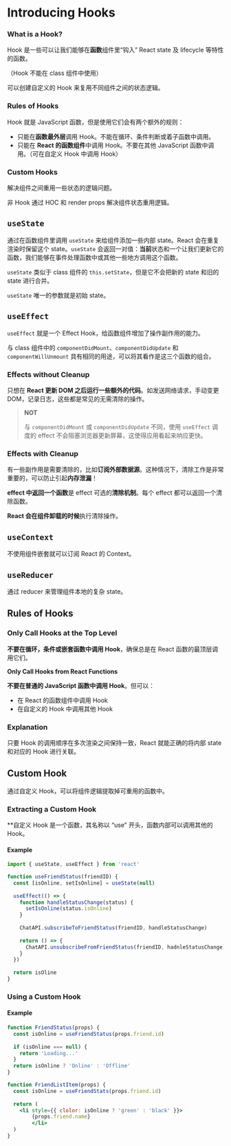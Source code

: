# Introducing Hooks

### What is a Hook?

Hook 是一些可以让我们能够在**函数**组件里“钩入” React state 及 lifecycle 等特性的函数。

（Hook 不能在 class 组件中使用）

可以创建自定义的 Hook 来复用不同组件之间的状态逻辑。

### Rules of Hooks

Hook 就是 JavaScript 函数，但是使用它们会有两个额外的规则：

* 只能在**函数最外层**调用 Hook。不能在循环、条件判断或着子函数中调用。
* 只能在 **React 的函数组件**中调用 Hook。不要在其他 JavaScript 函数中调用。（可在自定义 Hook 中调用 Hook）

### Custom Hooks

解决组件之间重用一些状态的逻辑问题。

非 Hook 通过 HOC 和 render props 解决组件状态重用逻辑。

## `useState`

通过在函数组件里调用 `useState` 来给组件添加一些内部 state。React 会在重复渲染时保留这个 state。`useState` 会返回一对值：**当前**状态和一个让我们更新它的函数，我们能够在事件处理函数中或其他一些地方调用这个函数。

`useState` 类似于 class 组件的 `this.setState`，但是它不会把新的 state 和旧的 state 进行合并。

`useState` 唯一的参数就是初始 state。

## `useEffect`

`useEffect` 就是一个 Effect Hook，给函数组件增加了操作副作用的能力。

与 class 组件中的 `componentDidMount`、`componentDidUpdate` 和 `componentWillUnmount` 具有相同的用途，可以将其看作是这三个函数的组合。

### Effects without Cleanup

只想在 **React 更新 DOM 之后运行一些额外的代码**。如发送网络请求，手动变更 DOM，记录日志，这些都是常见的无需清除的操作。

> **NOT**
>
> 与 `componentDidMount` 或 `componentDidUpdate` 不同，使用 `useEffect` 调度的 effect 不会阻塞浏览器更新屏幕，这使得应用看起来响应更快。

### Effects with Cleanup

有一些副作用是需要清除的，比如**订阅外部数据源**。这种情况下，清除工作是非常重要的，可以防止引起**内存泄漏**！

**effect 中返回一个函数**是 effect 可选的**清除机制**。每个 effect 都可以返回一个清除函数。

**React 会在组件卸载的时候**执行清除操作。

## `useContext`

不使用组件嵌套就可以订阅 React 的 Context。

## `useReducer`

通过 reducer 来管理组件本地的复杂 state。

## Rules of Hooks

### Only Call Hooks at the Top Level

**不要在循环，条件或嵌套函数中调用 Hook**，确保总是在 React 函数的最顶层调用它们。

**Only Call Hooks from React Functions**

**不要在普通的 JavaScript 函数中调用 Hook**。但可以：

* 在 React 的函数组件中调用 Hook
* 在自定义的 Hook 中调用其他 Hook

### Explanation

只要 Hook 的调用顺序在多次渲染之间保持一致，React 就能正确的将内部 state 和对应的 Hook 进行关联。

## Custom Hook

通过自定义 Hook，可以将组件逻辑提取掉可重用的函数中。

### Extracting a Custom Hook

**自定义 Hook 是一个函数，其名称以 “use” 开头，函数内部可以调用其他的 Hook。

#### Example

```js
import { useState, useEffect } from 'react'

function useFriendStatus(friendID) {
  const [isOnline, setIsOnline] = useState(null)
  
  useEffect(() => {
    function handleStatusChange(status) {
      setIsOnline(status.isOnline)
    }
    
    ChatAPI.subscribeToFriendStatus(friendID, handleStatusChange)
    
    return () => {
      ChatAPI.unsubscribeFromFriendStatus(friendID, hadnleStatusChange)
    }
  })
  
  return isOline
}
```

### Using a Custom Hook

#### Example

```jsx
function FriendStatus(props) {
  const isOnline = useFriendStatus(props.friend.id)
  
  if (isOnline === null) {
    return 'Loading...'
  }
  return isOnline ? 'Online' : 'Offline'
}

function FriendListItem(props) {
  const isOnline = useFriendStats(props.friend.id)
  
  return (
  	<li style={{ clolor: isOnline ? 'green' : 'black' }}>
    	{props.friend.name}
		</li>
  )
}
```

